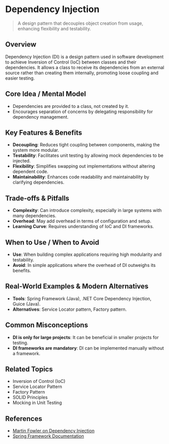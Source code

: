 # Dependency Injection

> A design pattern that decouples object creation from usage, enhancing flexibility and testability.

## Overview
Dependency Injection (DI) is a design pattern used in software development to achieve Inversion of Control (IoC) between classes and their dependencies. It allows a class to receive its dependencies from an external source rather than creating them internally, promoting loose coupling and easier testing.

## Core Idea / Mental Model
- Dependencies are provided to a class, not created by it.
- Encourages separation of concerns by delegating responsibility for dependency management.

## Key Features & Benefits
- **Decoupling**: Reduces tight coupling between components, making the system more modular.
- **Testability**: Facilitates unit testing by allowing mock dependencies to be injected.
- **Flexibility**: Simplifies swapping out implementations without altering dependent code.
- **Maintainability**: Enhances code readability and maintainability by clarifying dependencies.

## Trade-offs & Pitfalls
- **Complexity**: Can introduce complexity, especially in large systems with many dependencies.
- **Overhead**: May add overhead in terms of configuration and setup.
- **Learning Curve**: Requires understanding of IoC and DI frameworks.

## When to Use / When to Avoid
- **Use**: When building complex applications requiring high modularity and testability.
- **Avoid**: In simple applications where the overhead of DI outweighs its benefits.

## Real-World Examples & Modern Alternatives
- **Tools**: Spring Framework (Java), .NET Core Dependency Injection, Guice (Java).
- **Alternatives**: Service Locator pattern, Factory pattern.

## Common Misconceptions
- **DI is only for large projects**: It can be beneficial in smaller projects for testing.
- **DI frameworks are mandatory**: DI can be implemented manually without a framework.

## Related Topics
- Inversion of Control (IoC)
- Service Locator Pattern
- Factory Pattern
- SOLID Principles
- Mocking in Unit Testing

## References
- [Martin Fowler on Dependency Injection](https://martinfowler.com/articles/injection.html)  
- [Spring Framework Documentation](https://spring.io/projects/spring-framework)